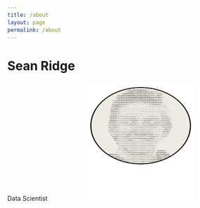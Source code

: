 ```yaml
---
title: /about
layout: page
permalink: /about
---
```

# Sean Ridge
Data Scientist
<img src="/assets/avatar.svg" alt="image" width="250" height="270" style="position:relative; left:80px; top:2px;" />


